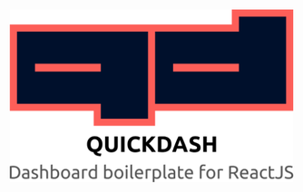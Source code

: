 <!-- ![Quickdash Logo](media/quickdash.png) -->
<div style="text-align:center;">
  <img src="media/quickdash.png" alt="React Table Logo" style="width:500px; margin-top: 10px;"/>
</div>